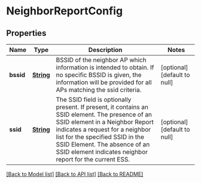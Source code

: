 # NeighborReportConfig
## Properties

Name | Type | Description | Notes
------------ | ------------- | ------------- | -------------
**bssid** | [**String**](string.md) | BSSID of the neighbor AP which information is intended to obtain. If no specific BSSID is given, the information will be provided for all APs matching the ssid criteria. | [optional] [default to null]
**ssid** | [**String**](string.md) | The SSID field is optionally present. If present, it contains an SSID element. The presence of an SSID element in a Neighbor Report indicates a request for a neighbor list for the specified SSID in the SSID Element. The absence of an SSID element indicates neighbor report for the current ESS. | [optional] [default to null]

[[Back to Model list]](../README.md#documentation-for-models) [[Back to API list]](../README.md#documentation-for-api-endpoints) [[Back to README]](../README.md)

